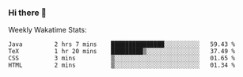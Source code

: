 ### Hi there 👋

<!--
**ericxiaseattle/ericxiaseattle** is a ✨ _special_ ✨ repository because its `README.md` (this file) appears on your GitHub profile.

Here are some ideas to get you started:

- 🔭 I’m currently working on ...
- 🌱 I’m currently learning ...
- 👯 I’m looking to collaborate on ...
- 🤔 I’m looking for help with ...
- 💬 Ask me about ...
- 📫 How to reach me: ...
- 😄 Pronouns: ...
- ⚡ Fun fact: ...
-->

Weekly Wakatime Stats:
<!--START_SECTION:waka-->
```text
Java         2 hrs 7 mins    ███████████████░░░░░░░░░░   59.43 % 
TeX          1 hr 20 mins    █████████▒░░░░░░░░░░░░░░░   37.49 % 
CSS          3 mins          ▒░░░░░░░░░░░░░░░░░░░░░░░░   01.65 % 
HTML         2 mins          ▒░░░░░░░░░░░░░░░░░░░░░░░░   01.34 % 
```
<!--END_SECTION:waka-->
